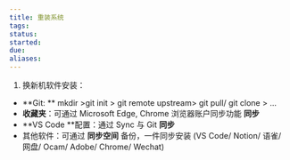 ```yaml
---
title: 重装系统
tags: 
status: 
started: 
due: 
aliases: 
---
```

1. 换新机软件安装：
- **Git: ** mkdir >git init > git remote upstream> git pull/ git clone > ... 
- **收藏夹**：可通过 Microsoft Edge, Chrome 浏览器账户同步功能 **同步**
- **VS Code **配置：通过 Sync 与 Git **同步**
- 其他软件：可通过 **同步空间** 备份，一件同步安装 (VS Code/ Notion/ 语雀/ 网盘/ Ocam/ Adobe/ Chrome/ Wechat)
